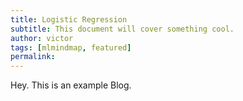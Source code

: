 ```yaml
---
title: Logistic Regression
subtitle: This document will cover something cool.
author: victor
tags: [mlmindmap, featured]
permalink:
---
```


Hey. This is an example Blog.